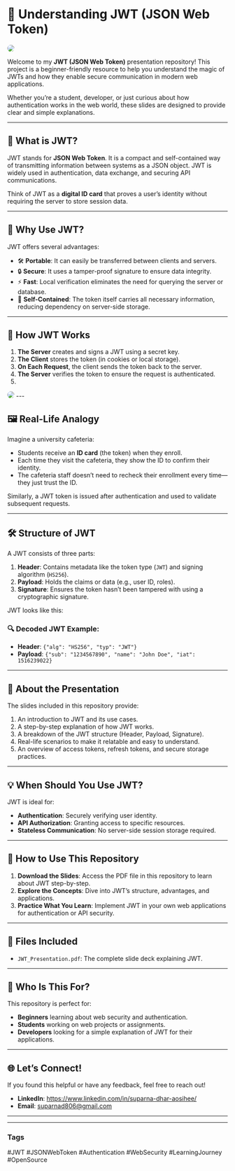 # 🌟 Understanding JWT (JSON Web Token)  
<img src="https://res.cloudinary.com/dwelabpll/image/upload/v1738071011/Screenshot_2025-01-28_192623_pxbhx6.png" style="border-radius: 15px;">

Welcome to my **JWT (JSON Web Token)** presentation repository! This project is a beginner-friendly resource to help you understand the magic of JWTs and how they enable secure communication in modern web applications.  

Whether you’re a student, developer, or just curious about how authentication works in the web world, these slides are designed to provide clear and simple explanations.  

---

## 📖 What is JWT?  
JWT stands for **JSON Web Token**. It is a compact and self-contained way of transmitting information between systems as a JSON object. JWT is widely used in authentication, data exchange, and securing API communications.  

Think of JWT as a **digital ID card** that proves a user’s identity without requiring the server to store session data.  

---

## 🚀 Why Use JWT?  
JWT offers several advantages:  
- 🛠 **Portable**: It can easily be transferred between clients and servers.  
- 🔒 **Secure**: It uses a tamper-proof signature to ensure data integrity.  
- ⚡ **Fast**: Local verification eliminates the need for querying the server or database.  
- 🧳 **Self-Contained**: The token itself carries all necessary information, reducing dependency on server-side storage.  

---

## 🧩 How JWT Works  
1. **The Server** creates and signs a JWT using a secret key.  
2. **The Client** stores the token (in cookies or local storage).  
3. **On Each Request**, the client sends the token back to the server.  
4. **The Server** verifies the token to ensure the request is authenticated.
5. 
<img src="https://res.cloudinary.com/dwelabpll/image/upload/v1738071192/Screenshot_2025-01-28_193239_twr0bc.png" style="border-radius: 15px;">
---

## 🖼 Real-Life Analogy  
Imagine a university cafeteria:  
- Students receive an **ID card** (the token) when they enroll.  
- Each time they visit the cafeteria, they show the ID to confirm their identity.  
- The cafeteria staff doesn’t need to recheck their enrollment every time—they just trust the ID.  

Similarly, a JWT token is issued after authentication and used to validate subsequent requests.  

---

## 🛠 Structure of JWT  
A JWT consists of three parts:  
1. **Header**: Contains metadata like the token type (`JWT`) and signing algorithm (`HS256`).  
2. **Payload**: Holds the claims or data (e.g., user ID, roles).  
3. **Signature**: Ensures the token hasn’t been tampered with using a cryptographic signature.  

JWT looks like this:  

### 🔍 Decoded JWT Example:  
- **Header**: `{"alg": "HS256", "typ": "JWT"}`  
- **Payload**: `{"sub": "1234567890", "name": "John Doe", "iat": 1516239022}`  

---

## 🎥 About the Presentation  
The slides included in this repository provide:  
1. An introduction to JWT and its use cases.  
2. A step-by-step explanation of how JWT works.  
3. A breakdown of the JWT structure (Header, Payload, Signature).  
4. Real-life scenarios to make it relatable and easy to understand.  
5. An overview of access tokens, refresh tokens, and secure storage practices.  

---

## 💡 When Should You Use JWT?  
JWT is ideal for:  
- **Authentication**: Securely verifying user identity.  
- **API Authorization**: Granting access to specific resources.  
- **Stateless Communication**: No server-side session storage required.  

---

## 📝 How to Use This Repository  
1. **Download the Slides**: Access the PDF file in this repository to learn about JWT step-by-step.  
2. **Explore the Concepts**: Dive into JWT’s structure, advantages, and applications.  
3. **Practice What You Learn**: Implement JWT in your own web applications for authentication or API security.  

---

## 📂 Files Included  
- `JWT_Presentation.pdf`: The complete slide deck explaining JWT.  

---

## 🎯 Who Is This For?  
This repository is perfect for:  
- **Beginners** learning about web security and authentication.  
- **Students** working on web projects or assignments.  
- **Developers** looking for a simple explanation of JWT for their applications.  

---

## 🌐 Let’s Connect!  
If you found this helpful or have any feedback, feel free to reach out!  
- **LinkedIn**: https://www.linkedin.com/in/suparna-dhar-aosihee/
- **Email**: suparnad806@gmail.com 

---



---

### Tags  
#JWT #JSONWebToken #Authentication #WebSecurity #LearningJourney #OpenSource  
